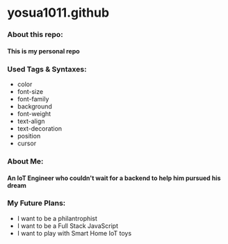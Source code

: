 # yosua1011.github
### About this repo: 
#### This is my personal repo

### Used Tags & Syntaxes:
* color
* font-size
* font-family
* background
* font-weight
* text-align
* text-decoration
* position
* cursor

### About Me: 
#### An IoT Engineer who couldn't wait for a backend to help him pursued his dream

### My Future Plans:
* I want to be a philantrophist
* I want to be a Full Stack JavaScript
* I want to play with Smart Home IoT toys